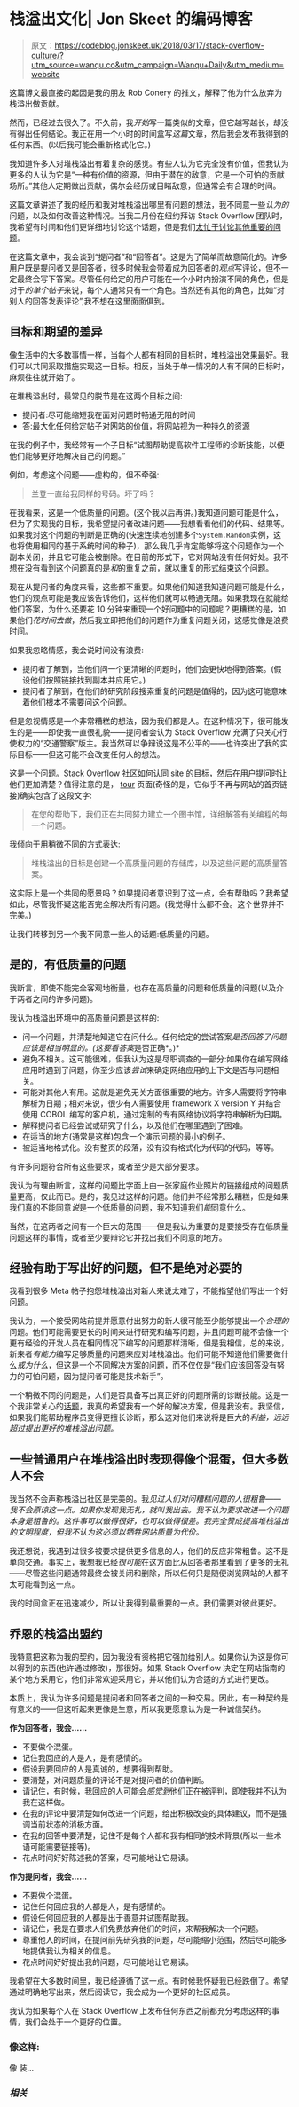 # 栈溢出文化| Jon Skeet 的编码博客

> 原文：<https://codeblog.jonskeet.uk/2018/03/17/stack-overflow-culture/?utm_source=wanqu.co&utm_campaign=Wanqu+Daily&utm_medium=website>

这篇博文最直接的起因是我的朋友 Rob Conery 的推文，解释了他为什么放弃为栈溢出做贡献。

然而，已经过去很久了。不久前，我*开始*写一篇类似的文章，但它越写越长，却没有得出任何结论。我正在用一个小时的时间盒写*这篇*文章，然后我会发布我得到的任何东西。(以后我可能会重新格式化它。)

我知道许多人对堆栈溢出有着复杂的感觉。有些人认为它完全没有价值，但我认为更多的人认为它是“一种有价值的资源，但由于潜在的敌意，它是一个可怕的贡献场所。”其他人定期做出贡献，偶尔会经历或目睹敌意，但通常会有合理的时间。

这篇文章讲述了我的经历和我对堆栈溢出哪里有问题的想法，我不同意一些*认为的*问题，以及如何改善这种情况。当我二月份在纽约拜访 Stack Overflow 团队时，我希望有时间和他们更详细地讨论这个话题，但是我们[太忙于讨论其他重要的问题](https://stackoverflow.blog/2018/03/14/podcast-123-jon-skeet-wants-you-to-be-a-feminist/)。

在这篇文章中，我会谈到“提问者”和“回答者”。这是为了简单而故意简化的。许多用户既是提问者又是回答者，很多时候我会带着成为回答者的*观点*写评论，但不一定最终会写下答案。尽管任何给定的用户可能在一个小时内扮演不同的角色，但是对于*的单个帖子*来说，每个人通常只有一个角色。当然还有其他的角色，比如“对别人的回答发表评论”,我不想在这里面面俱到。

## 目标和期望的差异

像生活中的大多数事情一样，当每个人都有相同的目标时，堆栈溢出效果最好。我们可以共同采取措施实现这一目标。相反，当处于单一情况的人有不同的目标时，麻烦往往就开始了。

在堆栈溢出时，最常见的脱节是在这两个目标之间:

*   提问者:尽可能缩短我在面对问题时畅通无阻的时间
*   答:最大化任何给定帖子对网站的价值，将网站视为一种持久的资源

在我的例子中，我经常有一个子目标“试图帮助提高软件工程师的诊断技能，以便他们能够更好地解决自己的问题。”

例如，考虑这个问题——虚构的，但不牵强:

> 兰登一直给我同样的号码。坏了吗？

在我看来，这是一个低质量的问题。(这个我以后再讲。)我知道问题可能是什么，但为了实现我的目标，我希望提问者改进问题——我想看看他们的代码、结果等。如果我对这个问题的判断是正确的(快速连续地创建多个`System.Random`实例，这也将使用相同的基于系统时间的种子)，那么我几乎肯定能够将这个问题作为一个副本关闭，并且它可能会被删除。在目前的形式下，它对网站没有任何好处。我不想在没有看到这个问题真的是*和*的重复之前，就以重复的形式结束这个问题。

现在从提问者的角度来看，这些都不重要。如果他们知道我知道问题可能是什么，他们的观点可能是我应该告诉他们，这样他们就可以畅通无阻。如果我现在就能给他们答案，为什么还要花 10 分钟来重现一个好问题中的问题呢？更糟糕的是，如果他们*花时间去做*，然后我立即把他们的问题作为重复问题关闭，这感觉像是浪费时间。

如果我忽略情感，我会说时间没有浪费:

*   提问者了解到，当他们问一个更清晰的问题时，他们会更快地得到答案。(假设他们按照链接找到副本并应用它。)
*   提问者了解到，在他们的研究阶段搜索重复的问题是值得的，因为这可能意味着他们根本不需要问这个问题。

但是忽视情感是一个非常糟糕的想法，因为我们都是人。在这种情况下，很可能发生的是——即使我一直很礼貌——提问者会认为 Stack Overflow 充满了只关心行使权力的“交通警察”版主。我当然可以争辩说这是不公平的——也许突出了我的实际目标——但这可能不会改变任何人的想法。

这是一个问题。Stack Overflow 社区如何认同 site 的目标，然后在用户提问时让他们更加清楚？值得注意的是， [tour](https://stackoverflow.com/tour) 页面(奇怪的是，它似乎不再与网站的首页链接)确实包含了这段文字:

> 在您的帮助下，我们正在共同努力建立一个图书馆，详细解答有关编程的每一个问题。

我倾向于用稍微不同的方式表达:

> 堆栈溢出的目标是创建一个高质量问题的存储库，以及这些问题的高质量答案。

这实际上是一个共同的愿景吗？如果提问者意识到了这一点，会有帮助吗？我希望如此，尽管我怀疑这能否完全解决所有问题。(我觉得什么都不会。这个世界并不完美。)

让我们转移到另一个我不同意一些人的话题:低质量的问题。

## 是的，有低质量的问题

我断言，即使不能完全客观地衡量，也存在高质量的问题和低质量的问题(以及介于两者之间的许多问题)。

我认为栈溢出环境中的高质量问题是这样的:

*   问一个问题，并清楚地知道它在问什么。任何给定的尝试答案*是否回答了问题应该是相当明显的。(这要看答案*是否正确*。)*
*   避免不相关。这可能很难，但我认为这是尽职调查的一部分:如果你在编写网络应用时遇到了问题，你至少应该*尝试*来确定网络应用的上下文是否与问题相关。
*   可能对其他人有用。这就是避免无关方面很重要的地方。许多人需要将字符串解析为日期；相对来说，很少有人需要使用 framework X version Y 并结合使用 COBOL 编写的客户机，通过定制的专有网络协议将字符串解析为日期。
*   解释提问者已经尝试或研究了什么，以及他们在哪里遇到了困难。
*   在适当的地方(通常是这样)包含一个演示问题的最小的例子。
*   被适当地格式化。没有整页的段落，没有没有格式化为代码的代码，等等。

有许多问题符合所有这些要求，或者至少是大部分要求。

我认为有理由断言，这样的问题比字面上由一张家庭作业照片的链接组成的问题质量更高，仅此而已。是的，我见过这样的问题。他们并不经常那么糟糕，但是如果我们真的不能同意*说*是一个低质量的问题，我不知道我们*能*同意什么。

当然，在这两者之间有一个巨大的范围——但是我认为重要的是要接受存在低质量问题这样的事情，或者至少要辩论它并找出我们不同意的地方。

## 经验有助于写出好的问题，但不是绝对必要的

我看到很多 Meta 帖子抱怨堆栈溢出对新人来说太难了，不能指望他们写出一个好问题。

我认为，一个接受网站前提并愿意付出努力的新人很可能至少能够提出一个*合理的*问题。他们可能需要更长的时间来进行研究和编写问题，并且问题可能不会像一个更有经验的开发人员在相同情况下编写的问题那样清晰，但是我相信，总的来说，新来者*有能力*编写足够质量的问题来应对堆栈溢出。他们可能不知道他们需要做什么*或为什么*，但这是一个不同解决方案的问题，而不仅仅是“我们应该回答没有努力的可怕问题，因为提问者可能是技术新手”。

一个稍微不同的问题是，人们是否具备写出真正好的问题所需的诊断技能。这是一个我非常关心的[话题](https://codeblog.jonskeet.uk/2017/08/17/diagnostics-everywhere/)，我真的希望我有一个好的解决方案，但是我没有。我坚信，如果我们能帮助程序员变得更擅长诊断，那么这对他们来说将是巨大的*利益，远远超过提出更好的堆栈溢出问题。*

## 一些普通用户在堆栈溢出时表现得像个混蛋，但大多数人不会

我当然不会声称栈溢出社区是完美的。我*见过人们对问糟糕问题的人很粗鲁——我不会原谅这一点。如果你发现我无礼，就叫我出去。我不认为要求改进一个问题本身是粗鲁的。这件事可以做得很好，也可以做得很差。我完全赞成提高堆栈溢出的文明程度，但我不认为这必须以牺牲网站质量为代价。*

我还想说，我遇到过很多被要求提供更多信息的人，他们的反应非常粗鲁。这不是单向交通。事实上，我想我已经*很可能*在这方面比从回答者那里看到了更多的无礼——尽管这些问题通常最终会被关闭和删除，所以任何只是随便浏览网站的人都不太可能看到这一点。

我的时间盒正在迅速减少，所以让我得到最重要的一点。我们需要对彼此更好。

## 乔恩的栈溢出盟约

我特意把这称为我的契约，因为我没有资格把它强加给别人。如果你认为这是你可以得到的东西(也许通过修改)，那很好。如果 Stack Overflow 决定在网站指南的某个地方采用它，他们非常欢迎采用它，并以他们认为合适的方式进行更改。

本质上，我认为许多问题是提问者和回答者之间的一种交易。因此，有一种契约是有意义的——但这听起来更像是生意，所以我更愿意认为是一种诚信契约。

**作为回答者，我会……**

*   不要做个混蛋。
*   记住我回应的人是人，是有感情的。
*   假设我要回应的人是真诚的，想要得到帮助。
*   要清楚，对问题质量的评论不是对提问者的价值判断。
*   请记住，有时候，我回应的人可能会*感觉到*他们正在被评判，即使我并不认为我在这样做。
*   在我的评论中要清楚如何改进一个问题，给出积极改变的具体建议，而不是强调当前状态的消极方面。
*   在我的回答中要清楚，记住不是每个人都和我有相同的技术背景(所以一些术语可能需要链接等)。
*   花点时间好好陈述我的答案，尽可能地让它易读。

**作为提问者，我会……**

*   不要做个混蛋。
*   记住任何回应我的人都是人，是有感情的。
*   假设任何回应我的人都是出于善意并试图帮助我。
*   请记住，我是在要求人们免费放弃他们的时间，来帮我解决一个问题。
*   尊重他人的时间，在提问前先研究我的问题，尽可能缩小范围，然后尽可能多地提供我认为相关的信息。
*   花点时间好好提出我的问题，尽可能地让它易读。

我希望在大多数时间里，我已经遵循了这一点。有时候我怀疑我已经跌倒了。希望通过明确地写出来，然后阅读它，我会成为一个更好的社区成员。

我认为如果每个人在 Stack Overflow 上发布任何东西之前都充分考虑这样的事情，我们会处于一个更好的位置。

### 像这样:

像 装...

### *相关*